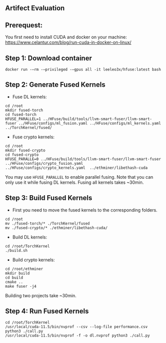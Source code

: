 ## Artifect Evaluation

## Prerequest:

You first need to install CUDA and docker on your machine: https://www.celantur.com/blog/run-cuda-in-docker-on-linux/

## Step 1: Download container

```
docker run -–rm -–privileged -–gpus all -it leeleo3x/hfuse:latest bash
```

## Step 2: Generate Fused Kernels

- Fuse DL kernels:
```
cd /root
mkdir fused-torch
cd fused-torch
HFUSE_PARALLEL=1 ../HFuse/build/tools/llvm-smart-fuser/llvm-smart-fuser ../HFuse/configs/ml_fusion.yaml ../HFuse/configs/ml_kernels.yaml  ../TorchKernel/fused/
```


- Fuse crypto kernels:
```
cd /root
mkdir fused-crypto
cd fused-crypto
HFUSE_PARALLE=0 ../HFuse/build/tools/llvm-smart-fuser/llvm-smart-fuser ../HFuse/configs/crypto_fusion.yaml ../HFuse/configs/crypto_kernels.yaml  ../ethminer/libethash-cuda
```

You may use `HFUSE_PARALLEL` to enable parallel fusing. 
Note that you can only use it while fusing DL kernels. 
Fusing all kernels takes ~30min. 

## Step 3: Build Fused Kernels

- First you need to move the fused kernels to the corresponding folders.

```
cd /root
mv ./fused-torch/* ./TorchKernel/fused
mv ./fused-crypto/* ./ethminer/libethash-cuda/
```


- Build DL kernels:

```
cd /root/TorchKernel
./build.sh
```

- Build crypto kernels:


```
cd /root/ethminer
mkdir build
cd build
cmake ..
make fuser -j4
```

Building two projects take ~30min.

## Step 4: Run Fused Kernels


```
cd /root/TorchKernel
/usr/local/cuda-11.5/bin/nvprof --csv --log-file performance.csv python3 ./call.py
/usr/local/cuda-11.5/bin/nvprof -f -o dl.nvprof python3 ./call.py
```